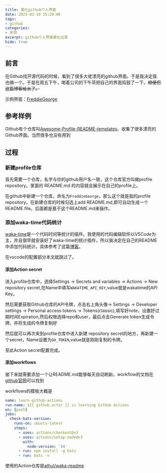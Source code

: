 ```yaml
---
title: 美化github个人界面
date: 2023-03-10 15:29:06
tags:
- github
categories: 
- 杂项
excerpt: github个人界面美化记录
hide: true
---
```


<!-- 又可以水一篇博客，美滋滋 -->

## 前言

在Github找开源代码的时候，看到了很多大佬漂亮的github界面。于是我决定我也搞一个。于是在周五下午，喝着公司的下午茶把自己的界面捣鼓了一下。~~顺便把这篇博客给水了。~~

示例界面：[FreddieGeorge](https://github.com/FreddieGeorge)

## 参考样例

Github有个仓库叫[Awesome-Profile-README-templates](https://github.com/kautukkundan/Awesome-Profile-README-templates)，收集了很多漂亮的Github界面。当然很多也没有用到

## 过程 

### 新建profile仓库

首先需要一个仓库，名字与你的github用户名一致，这个仓库官方叫做profile repository。里面的 README.md 的内容就会展示在自己的profile上。

在github中新建一个仓库，命名为`FreddieGeorge`，那么这个就是我的profile repository。在新建仓库的时候勾选上add README.md,即可自动生成一个README.file。后面都是基于这个README.md来操作。

### 添加waka-time代码统计

[waka-time](https://wakatime.com/dashboard)是一个代码时间等统计的插件。我使用的代码编辑软件以VSCode为主，并且很早就安装好了waka-time的统计插件。所以我决定在自己的README中添加代码统计。具体参考了这篇[博客](https://blog.csdn.net/weixin_43233914/article/details/126087735)。

在vscode的配置部分本文就跳过了。

#### 添加Action secret

进入profile仓库中，选择Settings -> Secrets and variables -> Actions -> New repository secret,在Name中填写`WAKATIME_API_KEY`,value就是wakatime的API Key。

然后需要获取Github仓库的API令牌，点击右上角头像-> Settings -> Developer settings -> Personal access tokens -> Tokens(classic),填写好note，设置好过期时间Expiration,然后权限选择repo和user，最后点击Generate token生成令牌，并将生成的令牌复制好

然后就可以再次来到profile仓库中进入新建 repository secret的地方，再新建一个secret，Name设置为`GH_TOKEN`,value就是刚刚复制的令牌。

至此Action secret配置完成。

#### 添加workflows

接下来就需要添加一个让README.md能够每天自动刷新。workflow的文档在[github官网](https://docs.github.com/en/actions/using-workflows/about-workflows)可以找到

workflows的模板大概是

```yaml
name: learn-github-actions
run-name: ${{ github.actor }} is learning GitHub Actions
on: [push]
jobs:
  check-bats-version:
    runs-on: ubuntu-latest
    steps:
      - uses: actions/checkout@v3
      - uses: actions/setup-node@v3
        with:
          node-version: '14'
      - run: npm install -g bats
      - run: bats -v
```

使用的Action仓库是[athul/waka-readme](https://github.com/athul/waka-readme)

